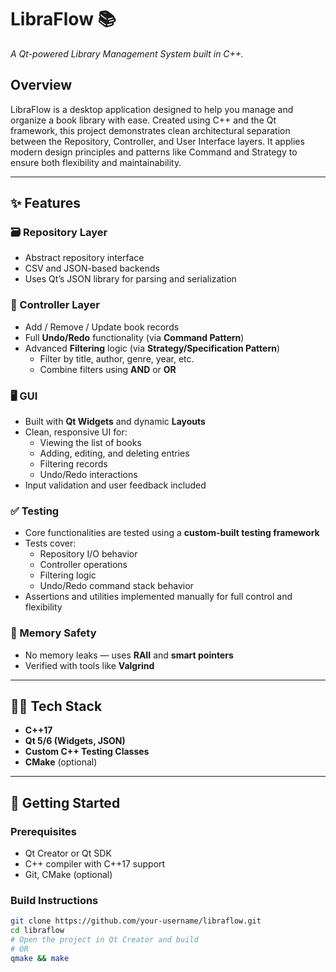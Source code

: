 # LibraFlow 📚  
*A Qt-powered Library Management System built in C++.*

## Overview

LibraFlow is a desktop application designed to help you manage and organize a book library with ease. Created using C++ and the Qt framework, this project demonstrates clean architectural separation between the Repository, Controller, and User Interface layers. It applies modern design principles and patterns like Command and Strategy to ensure both flexibility and maintainability.

---

## ✨ Features

### 🗃️ Repository Layer
- Abstract repository interface
- CSV and JSON-based backends
- Uses Qt’s JSON library for parsing and serialization

### 🧠 Controller Layer
- Add / Remove / Update book records
- Full **Undo/Redo** functionality (via **Command Pattern**)
- Advanced **Filtering** logic (via **Strategy/Specification Pattern**)
  - Filter by title, author, genre, year, etc.
  - Combine filters using **AND** or **OR**

### 🖥️ GUI
- Built with **Qt Widgets** and dynamic **Layouts**
- Clean, responsive UI for:
  - Viewing the list of books
  - Adding, editing, and deleting entries
  - Filtering records
  - Undo/Redo interactions
- Input validation and user feedback included

### ✅ Testing
- Core functionalities are tested using a **custom-built testing framework**
- Tests cover:
  - Repository I/O behavior
  - Controller operations
  - Filtering logic
  - Undo/Redo command stack behavior
- Assertions and utilities implemented manually for full control and flexibility

### 💾 Memory Safety
- No memory leaks — uses **RAII** and **smart pointers**
- Verified with tools like **Valgrind**

---

## 🧑‍💻 Tech Stack

- **C++17**
- **Qt 5/6 (Widgets, JSON)**
- **Custom C++ Testing Classes**
- **CMake** (optional)

---

## 🚀 Getting Started

### Prerequisites

- Qt Creator or Qt SDK
- C++ compiler with C++17 support
- Git, CMake (optional)

### Build Instructions

```bash
git clone https://github.com/your-username/libraflow.git
cd libraflow
# Open the project in Qt Creator and build
# OR
qmake && make
